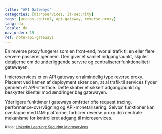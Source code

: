 ```yaml
---
title: "API Gateways"
categories: [microservices, it-security]
tags: [access-control, api-gateway, reverse-proxy]
lang: da
locale: da
nav_order: 19
ref: note-api-gateways
---
```

En reverse proxy fungerer som en front-end, hvor al trafik til en eller flere servere passerer igennem. Den giver ét samlet indgangspunkt, skjuler detaljerne om de underliggende servere og centraliserer funktionalitet i gatewayen.

I microservices er en API gateway en almindelig type reverse proxy. Placeret ved kanten af deployment sikrer den, at al trafik til services flyder gennem ét API-interface. Dette skaber et sikkert adgangspunkt og beskytter klienter mod ændringer bag gatewayen.

Yderligere funktioner i gateways omfatter ofte request tracing, performance-overvågning og API-monetarisering. Selvom funktioner kan overlappe med IAM-platforme, forbliver reverse proxy den centrale mekanisme for kontrolleret adgang til microservices.

<small> Kilde: [LinkedIn Learning: Securing Microservices](https://www.linkedin.com/learning/microservices-security/securing-microservices?contextUrn=urn%3Ali%3AlyndaLearningPath%3A645bcd56498e6459e79b3c71&resume=false&u=57075649)</small>